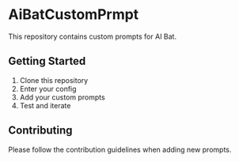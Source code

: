 # AiBatCustomPrmpt

This repository contains custom prompts for AI Bat.

## Getting Started

1. Clone this repository
2. Enter your config
3. Add your custom prompts
4. Test and iterate

## Contributing

Please follow the contribution guidelines when adding new prompts. 